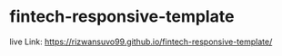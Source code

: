 # fintech-responsive-template

live Link: https://rizwansuvo99.github.io/fintech-responsive-template/
